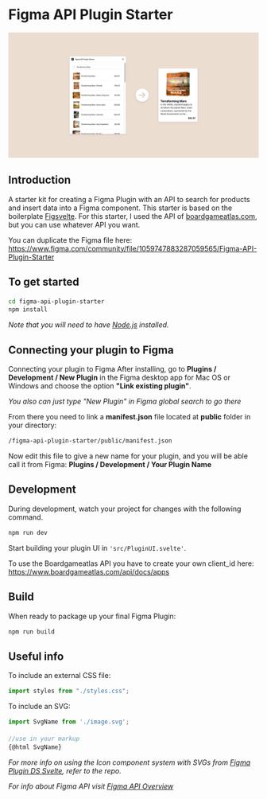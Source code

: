 # Figma API Plugin Starter

![Plugin Cover](src/images/cover.png)

## Introduction

A starter kit for creating a Figma Plugin with an API to search for products and insert data into a Figma component.
This starter is based on the boilerplate [Figsvelte](https://github.com/thomas-lowry/figsvelte/blob/master/README.md).
For this starter, I used the API of [boardgameatlas.com](https://www.boardgameatlas.com/api/docs), but you can use whatever API you want.

You can duplicate the Figma file here: https://www.figma.com/community/file/1059747883287059565/Figma-API-Plugin-Starter

## To get started

```bash
cd figma-api-plugin-starter
npm install
```

_Note that you will need to have [Node.js](https://nodejs.org/) installed._

## Connecting your plugin to Figma

Connecting your plugin to Figma
After installing, go to **Plugins / Development / New Plugin** in the Figma desktop app for Mac OS or Windows and choose the option **"Link existing plugin"**.

_You also can just type "New Plugin" in Figma global search to go there_

From there you need to link a **manifest.json** file located at **public** folder in your directory:

```bash
/figma-api-plugin-starter/public/manifest.json
```

Now edit this file to give a new name for your plugin, and you will be able call it from Figma: **Plugins / Development / Your Plugin Name**


## Development


During development, watch your project for changes with the following command.

```bash
npm run dev
```

Start building your plugin UI in `'src/PluginUI.svelte'`.

To use the Boardgameatlas API you have to create your own client_id here: https://www.boardgameatlas.com/api/docs/apps


## Build

When ready to package up your final Figma Plugin:

```bash
npm run build
```

## Useful info

To include an external CSS file:

```javascript
import styles from "./styles.css";
```

To include an SVG:

```javascript
import SvgName from './image.svg';

//use in your markup
{@html SvgName}
```

_For more info on using the Icon component system with SVGs from [Figma Plugin DS Svelte](https://github.com/thomas-lowry/figma-plugin-ds-svelte), refer to the repo._

_For info about Figma API visit [Figma API Overview](https://www.figma.com/plugin-docs/api/api-overview/)_
